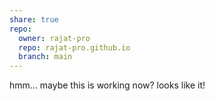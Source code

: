 ```yaml
---
share: true
repo:
  owner: rajat-pro
  repo: rajat-pro.github.io
  branch: main
---
```


hmm... maybe this is working now?
looks like it!